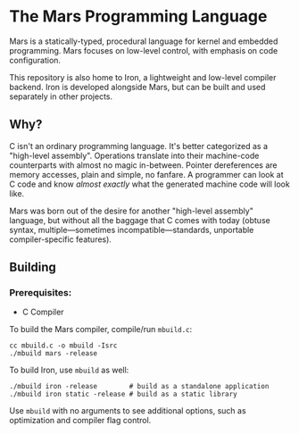 # The Mars Programming Language

Mars is a statically-typed, procedural language for kernel and embedded programming. 
Mars focuses on low-level control, with emphasis on code configuration.

This repository is also home to Iron, a lightweight and low-level compiler backend. Iron is 
developed alongside Mars, but can be built and used separately in other projects.

## Why?

C isn't an ordinary programming language. It's better categorized as a "high-level assembly".
Operations translate into their machine-code counterparts with almost no magic in-between.
Pointer dereferences are memory accesses, plain and simple, no fanfare. A programmer can look at
C code and know *almost exactly* what the generated machine code will look like.

Mars was born out of the desire for another "high-level assembly" language, but without all the 
baggage that C comes with today (obtuse syntax, multiple—sometimes incompatible—standards, 
unportable compiler-specific features).

## Building
### Prerequisites:
- C Compiler

To build the Mars compiler, compile/run `mbuild.c`:
```shell
cc mbuild.c -o mbuild -Isrc
./mbuild mars -release
```
To build Iron, use `mbuild` as well:
```shell
./mbuild iron -release        # build as a standalone application
./mbuild iron static -release # build as a static library
```
Use `mbuild` with no arguments to see additional options, such as optimization and compiler flag control.
